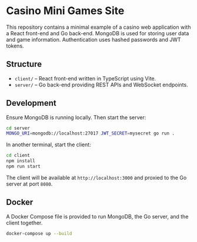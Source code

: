 # Casino Mini Games Site

This repository contains a minimal example of a casino web application with a React front-end and Go back-end. MongoDB is used for storing user data and game information. Authentication uses hashed passwords and JWT tokens.

## Structure
- `client/` – React front-end written in TypeScript using Vite.
- `server/` – Go back-end providing REST APIs and WebSocket endpoints.

## Development

Ensure MongoDB is running locally. Then start the server:

```bash
cd server
MONGO_URI=mongodb://localhost:27017 JWT_SECRET=mysecret go run .
```

In another terminal, start the client:

```bash
cd client
npm install
npm run start
```

The client will be available at `http://localhost:3000` and proxied to the Go server at port `8080`.

## Docker

A Docker Compose file is provided to run MongoDB, the Go server, and the client together.

```bash
docker-compose up --build
```
